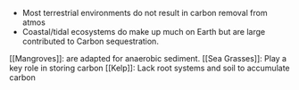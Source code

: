 - Most terrestrial environments do not result in carbon removal from atmos
- Coastal/tidal ecosystems do make up much on Earth but are large contributed to Carbon sequestration. 

[[Mangroves]]: are adapted for anaerobic sediment. 
[[Sea Grasses]]: Play a key role in storing carbon
[[Kelp]]: Lack root systems and soil to accumulate carbon